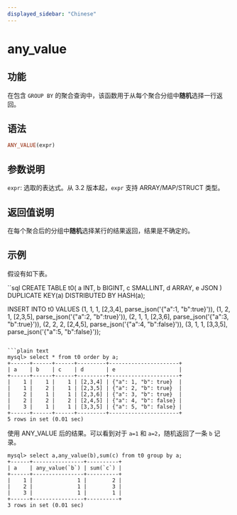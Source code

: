 ```yaml
---
displayed_sidebar: "Chinese"
---
```


# any_value

## 功能

在包含 `GROUP BY` 的聚合查询中，该函数用于从每个聚合分组中**随机**选择一行返回。

## 语法

```Haskell
ANY_VALUE(expr)
```

## 参数说明

`expr`: 选取的表达式。从 3.2 版本起，`expr` 支持 ARRAY/MAP/STRUCT 类型。

## 返回值说明

在每个聚合后的分组中**随机**选择某行的结果返回，结果是不确定的。

## 示例

假设有如下表。

``sql
CREATE TABLE t0(
  a INT,
  b BIGINT,
  c SMALLINT,
  d ARRAY<INT>,
  e JSON
)
DUPLICATE KEY(a)
DISTRIBUTED BY HASH(a);

INSERT INTO t0 VALUES
(1, 1, 1, [2,3,4], parse_json('{"a":1, "b":true}')),
(1, 2, 1, [2,3,5], parse_json('{"a":2, "b":true}')),
(2, 1, 1, [2,3,6], parse_json('{"a":3, "b":true}')),
(2, 2, 2, [2,4,5], parse_json('{"a":4, "b":false}')),
(3, 1, 1, [3,3,5], parse_json('{"a":5, "b":false}'));
```

```plain text
mysql> select * from t0 order by a;
+------+------+------+---------+----------------------+
| a    | b    | c    | d       | e                    |
+------+------+------+---------+----------------------+
|    1 |    1 |    1 | [2,3,4] | {"a": 1, "b": true}  | 
|    1 |    2 |    1 | [2,3,5] | {"a": 2, "b": true}  | 
|    2 |    1 |    1 | [2,3,6] | {"a": 3, "b": true}  | 
|    2 |    2 |    2 | [2,4,5] | {"a": 4, "b": false} | 
|    3 |    1 |    1 | [3,3,5] | {"a": 5, "b": false} | 
+------+------+------+---------+----------------------+
5 rows in set (0.01 sec)
```

使用 ANY_VALUE 后的结果。可以看到对于 `a=1` 和 `a=2`，随机返回了一条 `b` 记录。

```plain text
mysql> select a,any_value(b),sum(c) from t0 group by a;
+------+----------------+----------+
| a    | any_value(`b`) | sum(`c`) |
+------+----------------+----------+
|    1 |              1 |        2 |
|    2 |              1 |        3 |
|    3 |              1 |        1 |
+------+----------------+----------+
3 rows in set (0.01 sec)
```
